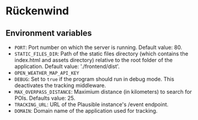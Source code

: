 # Rückenwind

## Environment variables

- `PORT`: Port number on which the server is running. Default value: 80.
- `STATIC_FILES_DIR`: Path of the static files directory (which contains the index.html and assets directory) relative to the root folder of the application. Default value: './frontend/dist'.
- `OPEN_WEATHER_MAP_API_KEY`
- `DEBUG`: Set to `true` if the program should run in debug mode. This deactivates the tracking middleware.
- `MAX_OVERPASS_DISTANCE`: Maximium distance (in kilometers) to search for POIs. Defaults value: 25.
- `TRACKING_URL`: URL of the Plausible instance's /event endpoint.
- `DOMAIN`: Domain name of the application used for tracking.
